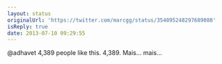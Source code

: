 ```yaml
---
layout: status
originalUrl: 'https://twitter.com/marcgg/status/354895248297689088'
isReply: true
date: 2013-07-10 09:29:55
---
```


@adhavet 4,389 people like this. 4,389. Mais… mais...
